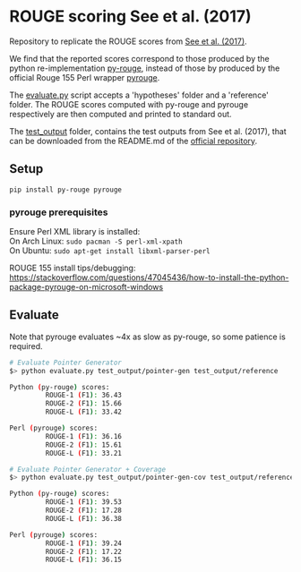 # ROUGE scoring See et al. (2017)
Repository to replicate the ROUGE scores from [See et al. (2017)](https://nlp.stanford.edu/pubs/see2017get.pdf). 

We find that the reported scores correspond to those produced by the python re-implementation [py-rouge](https://pypi.org/project/py-rouge/), instead of those by produced by the official Rouge 155 Perl wrapper [pyrouge](https://pypi.org/project/pyrouge/). 

The [evaluate.py](evaluate.py) script accepts a 'hypotheses' folder and a 'reference' folder. The ROUGE scores computed with py-rouge and pyrouge respectively are then computed and printed to standard out.

The [test_output](test_output) folder, contains the test outputs from See et al. (2017), that can be downloaded from the README.md of the [official repository](https://github.com/abisee/pointer-generato://github.com/abisee/pointer-generator).

## Setup
`pip install py-rouge pyrouge`

### pyrouge prerequisites
Ensure Perl XML library is installed:  
On Arch Linux: `sudo pacman -S perl-xml-xpath`  
On Ubuntu: `sudo apt-get install libxml-parser-perl`

ROUGE 155 install tips/debugging:  
https://stackoverflow.com/questions/47045436/how-to-install-the-python-package-pyrouge-on-microsoft-windows

## Evaluate
Note that pyrouge evaluates ~4x as slow as py-rouge, so some patience is required.
```bash
# Evaluate Pointer Generator
$> python evaluate.py test_output/pointer-gen test_output/reference

Python (py-rouge) scores:
         ROUGE-1 (F1): 36.43
         ROUGE-2 (F1): 15.66
         ROUGE-L (F1): 33.42

Perl (pyrouge) scores:
         ROUGE-1 (F1): 36.16
         ROUGE-2 (F1): 15.61
         ROUGE-L (F1): 33.21

# Evaluate Pointer Generator + Coverage
$> python evaluate.py test_output/pointer-gen-cov test_output/reference

Python (py-rouge) scores:
         ROUGE-1 (F1): 39.53
         ROUGE-2 (F1): 17.28
         ROUGE-L (F1): 36.38

Perl (pyrouge) scores:
         ROUGE-1 (F1): 39.24
         ROUGE-2 (F1): 17.22
         ROUGE-L (F1): 36.15

```
